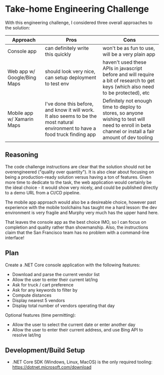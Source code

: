 # Take-home Engineering Challenge

With this engineering challenge, I considered three overall approaches to the solution:

| Approach | Pros | Cons |
| --- | --- | --- |
| Console app | can definitely write this quickly | won't be as fun to use, will be a very plain app |
| Web app w/ Google/Bing Maps | should look very nice, can setup deployment to test env | haven't used these APIs in javascript before and will require a bit of research to get keys (which also need to be protected), etc |
| Mobile app w/ Xamarin Maps | I've done this before, and know it will work. It also seems to be the most natural environment to have a food truck finding app | Definitely not enough time to deploy to stores, so anyone wishing to test will need to enroll in beta channel or install a fair amount of dev tooling |

## Reasoning

The code challenge instructions are clear that the solution should not be overengineered ("quality over quantity"). It is also clear about focusing on being a production-ready solution versus having a ton of features. Given more time to dedicate to the task, the web application would certainly be the ideal choice - it would show very nicely, and could be published directly to a demo URL from a CI/CD pipeline.

The mobile app approach would also be a desireable choice, however past experience with the mobile toolchains has taught me a hard lesson: the dev environment is very fragile and Murphy very much has the upper hand here.

That leaves the console app as the best choice IMO, so I can focus on completion and quality rather than showmanship. Also, the instructions claim that the San Francisco team has no problem with a command-line interface!

## Plan

Create a .NET Core console application with the following features:

* Download and parse the current vendor list
* Allow the user to enter their current lat/lng
* Ask for truck / cart preference
* Ask for any keywords to filter by
* Compute distances
* Display nearest 5 vendors
* Display total number of vendors operating that day

Optional features (time permitting):

* Allow the user to select the current date or enter another day
* Allow the user to enter their current address, and use Bing API to resolve lat/lng

## Development/Build Setup

* .NET Core SDK (Windows, Linux, MacOS) is the only required tooling: <https://dotnet.microsoft.com/download>
